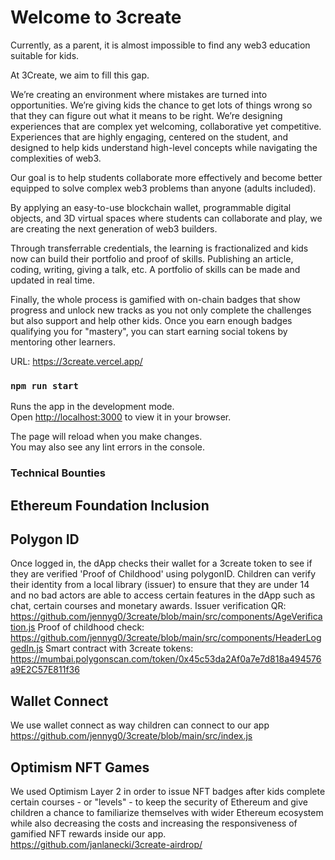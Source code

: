 # Welcome to 3create

Currently, as a parent, it is almost impossible to find any web3 education suitable for kids.

At 3Create, we aim to fill this gap.

We’re creating an environment where mistakes are turned into opportunities. We’re giving kids the chance to get lots of things wrong so that they can figure out what it means to be right. We’re designing experiences that are complex yet welcoming, collaborative yet competitive. Experiences that are highly engaging, centered on the student, and designed to help kids understand high-level concepts while navigating the complexities of web3.

Our goal is to help students collaborate more effectively and become better equipped to solve complex web3 problems than anyone (adults included).

By applying an easy-to-use blockchain wallet, programmable digital objects, and 3D virtual spaces where students can collaborate and play, we are creating the next generation of web3 builders.

Through transferrable credentials, the learning is fractionalized and kids now can build their portfolio and proof of skills. Publishing an article, coding, writing, giving a talk, etc. A portfolio of skills can be made and updated in real time.

Finally, the whole process is gamified with on-chain badges that show progress and unlock new tracks as you not only complete the challenges but also support and help other kids. Once you earn enough badges qualifying you for "mastery", you can start earning social tokens by mentoring other learners.

URL: https://3create.vercel.app/

### `npm run start`

Runs the app in the development mode.\
Open [http://localhost:3000](http://localhost:3000) to view it in your browser.

The page will reload when you make changes.\
You may also see any lint errors in the console.

### Technical Bounties

## Ethereum Foundation Inclusion

## Polygon ID

Once logged in, the dApp checks their wallet for a 3create token to see if they are verified 'Proof of Childhood' using polygonID. Children can verify their identity from a local library (issuer) to ensure that they are under 14 and no bad actors are able to access certain features in the dApp such as chat, certain courses and monetary awards.
Issuer verification QR: https://github.com/jennyg0/3create/blob/main/src/components/AgeVerification.js
Proof of childhood check: https://github.com/jennyg0/3create/blob/main/src/components/HeaderLoggedIn.js
Smart contract with 3create tokens: https://mumbai.polygonscan.com/token/0x45c53da2Af0a7e7d818a494576a9E2C57E811f36

## Wallet Connect

We use wallet connect as way children can connect to our app
https://github.com/jennyg0/3create/blob/main/src/index.js

## Optimism NFT Games

We used Optimism Layer 2 in order to issue NFT badges after kids complete certain courses - or "levels" - to keep the security of Ethereum and give children a chance to familiarize themselves with wider Ethereum ecosystem while also decreasing the costs and increasing the responsiveness of gamified NFT rewards inside our app.
https://github.com/janlanecki/3create-airdrop/
